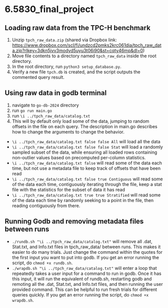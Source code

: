 # 6.5830_final_project

## Loading raw data from the TPC-H benchmark

1. Unzip `tpch_raw_data.zip` (shared via Dropbox link:
   https://www.dropbox.com/scl/fi/undzcd2pmks2krc061dia/tpch_raw_data.zip?rlkey=3dkn5jvv3modyd5uyu3t06i90&st=cqty46mp&dl=0)
2. Move file contents to a directory named `tpch_raw_data` inside the root
   directory.
3. In the root directory, run `python3 setup_database.py`.
4. Verify a new file `tpch.db` is created, and the script outputs the commented
   query result.

## Using raw data in godb terminal

1. navigate to `go-db-2024` directory
2. run `go run main.go`
3. run `\i ../tpch_raw_data/catalog.txt`
4. This will by default only load some of the data, jumping to random offsets in
   the file on each query. The description in main.go describes how to change the
   arguments to change the behavior.

- `\i ../tpch_raw_data/catalog.txt false false All` will load all the data
- `\i ../tpch_raw_data/catalog.txt false false Stat` will load a randomly sampled
  subset of the data, while ensuring all loaded rows containing non-outlier values
  based on precomputed per-column statistics.
- `\i ../tpch_raw_data/catalog.txt false` will read some of the data each time,
  but not use a metadata file to keep track of offsets that have been read
- `\i ../tpch_raw_data/catalog.txt false true Contiguous` will read some of the data each time, contiguously iterating through the file,
  keep a stat file with the statistics for the subset of data it has read
- `\i ../tpch_raw_data/catalog.txt true true Stratified` will read some of the data each time by randomly seeking to a point in the file, then reading contiguously from there.

## Running Godb and removing metadata files between runs

- `./rundb.sh "\i ../tpch_raw_data/catalog.txt"` will remove all .dat, Stat.txt, and Info.txt files in tpch_raw_data/ between runs. This makes it easier to do many trials. Just change the command within the quotes for the first input you want to put into godb. If you get an error running the script, do `chmod +x rundb.sh`.
- `./wrapdb.sh "\i ../tpch_raw_data/catalog.txt"` will enter a loop that repeatedly takes a user input for a command to run in godb. Once it has this input, it will run the equivalent of rundb.sh, restarting godb and remoting all the .dat, Stat.txt, and Info.txt files, and then running the user provided command. This can be helpful to run fresh trials for different queries quickly. If you get an error running the script, do `chmod +x wrapdb.sh`.
